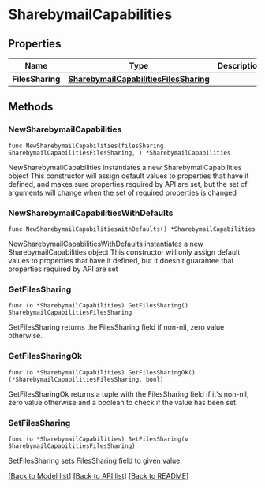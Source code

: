 # SharebymailCapabilities

## Properties

Name | Type | Description | Notes
------------ | ------------- | ------------- | -------------
**FilesSharing** | [**SharebymailCapabilitiesFilesSharing**](SharebymailCapabilitiesFilesSharing.md) |  | 

## Methods

### NewSharebymailCapabilities

`func NewSharebymailCapabilities(filesSharing SharebymailCapabilitiesFilesSharing, ) *SharebymailCapabilities`

NewSharebymailCapabilities instantiates a new SharebymailCapabilities object
This constructor will assign default values to properties that have it defined,
and makes sure properties required by API are set, but the set of arguments
will change when the set of required properties is changed

### NewSharebymailCapabilitiesWithDefaults

`func NewSharebymailCapabilitiesWithDefaults() *SharebymailCapabilities`

NewSharebymailCapabilitiesWithDefaults instantiates a new SharebymailCapabilities object
This constructor will only assign default values to properties that have it defined,
but it doesn't guarantee that properties required by API are set

### GetFilesSharing

`func (o *SharebymailCapabilities) GetFilesSharing() SharebymailCapabilitiesFilesSharing`

GetFilesSharing returns the FilesSharing field if non-nil, zero value otherwise.

### GetFilesSharingOk

`func (o *SharebymailCapabilities) GetFilesSharingOk() (*SharebymailCapabilitiesFilesSharing, bool)`

GetFilesSharingOk returns a tuple with the FilesSharing field if it's non-nil, zero value otherwise
and a boolean to check if the value has been set.

### SetFilesSharing

`func (o *SharebymailCapabilities) SetFilesSharing(v SharebymailCapabilitiesFilesSharing)`

SetFilesSharing sets FilesSharing field to given value.



[[Back to Model list]](../README.md#documentation-for-models) [[Back to API list]](../README.md#documentation-for-api-endpoints) [[Back to README]](../README.md)


